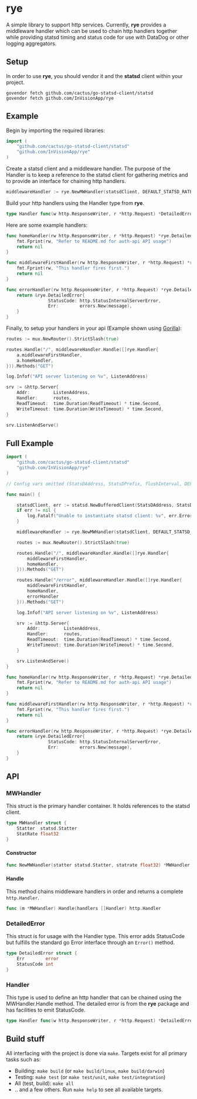 # rye
A simple library to support http services. Currently, **rye** provides a middleware handler which can be used to chain http handlers together while providing statsd timing and status code for use with DataDog or other logging aggregators.

## Setup
In order to use **rye**, you should vendor it and the **statsd** client within your project.

```
govendor fetch github.com/cactus/go-statsd-client/statsd
govendor fetch github.com/InVisionApp/rye
```
## Example

Begin by importing the required libraries:

```go
import (
    "github.com/cactus/go-statsd-client/statsd"
    "github.com/InVisionApp/rye"
)
```

Create a statsd client and a middleware handler. The purpose of the Handler is to keep a reference to the statsd client for gathering metrics and to provide an interface for chaining http handlers.
```go
middlewareHandler := rye.NewMWHandler(statsdClient, DEFAULT_STATSD_RATE)
```

Build your http handlers using the Handler type from **rye**.

```go
type Handler func(w http.ResponseWriter, r *http.Request) *DetailedError
```

Here are some example handlers:

```go
func homeHandler(rw http.ResponseWriter, r *http.Request) *rye.DetailedError {
	fmt.Fprint(rw, "Refer to README.md for auth-api API usage")
	return nil
}

func middlewareFirstHandler(rw http.ResponseWriter, r *http.Request) *rye.DetailedError {
	fmt.Fprint(rw, "This handler fires first.")
	return nil
}

func errorHandler(rw http.ResponseWriter, r *http.Request) *rye.DetailedError {
	return &rye.DetailedError{
    			StatusCode: http.StatusInternalServerError,
    			Err:        errors.New(message),
    }
}
```

Finally, to setup your handlers in your api (Example shown using [Gorilla](https://github.com/gorilla/mux)):
```go
routes := mux.NewRouter().StrictSlash(true)

routes.Handle("/", middlewareHandler.Handle([]rye.Handler{
    a.middlewareFirstHandler,
    a.homeHandler,
})).Methods("GET")

log.Infof("API server listening on %v", ListenAddress)

srv := &http.Server{
    Addr:         ListenAddress,
    Handler:      routes,
    ReadTimeout:  time.Duration(ReadTimeout) * time.Second,
    WriteTimeout: time.Duration(WriteTimeout) * time.Second,
}

srv.ListenAndServe()

```
## Full Example
```go
import (
    "github.com/cactus/go-statsd-client/statsd"
    "github.com/InVisionApp/rye"
)

// Config vars omitted (StatsDAddress, StatsDPrefix, flushInterval, DEFAULT_STATSD_RATE, etc

func main() {

    statsdClient, err := statsd.NewBufferedClient(StatsDAddress, StatsDPrefix, flushInterval, 0)
	if err != nil {
		log.Fatalf("Unable to instantiate statsd client: %v", err.Error())
	}

    middlewareHandler := rye.NewMWHandler(statsdClient, DEFAULT_STATSD_RATE)

    routes := mux.NewRouter().StrictSlash(true)

    routes.Handle("/", middlewareHandler.Handle([]rye.Handler{
        middlewareFirstHandler,
        homeHandler,
    })).Methods("GET")

    routes.Handle("/error", middlewareHandler.Handle([]rye.Handler{
        middlewareFirstHandler,
        homeHandler,
        errorHandler
    })).Methods("GET")

    log.Infof("API server listening on %v", ListenAddress)

    srv := &http.Server{
        Addr:         ListenAddress,
        Handler:      routes,
        ReadTimeout:  time.Duration(ReadTimeout) * time.Second,
        WriteTimeout: time.Duration(WriteTimeout) * time.Second,
    }

    srv.ListenAndServe()
}

func homeHandler(rw http.ResponseWriter, r *http.Request) *rye.DetailedError {
	fmt.Fprint(rw, "Refer to README.md for auth-api API usage")
	return nil
}

func middlewareFirstHandler(rw http.ResponseWriter, r *http.Request) *rye.DetailedError {
	fmt.Fprint(rw, "This handler fires first.")
	return nil
}

func errorHandler(rw http.ResponseWriter, r *http.Request) *rye.DetailedError {
	return &rye.DetailedError{
    			StatusCode: http.StatusInternalServerError,
    			Err:        errors.New(message),
    }
}
```

## API

### MWHandler
This struct is the primary handler container. It holds references to the statsd client.
```go
type MWHandler struct {
	Statter  statsd.Statter
	StatRate float32
}
```
#### Constructor
```go
func NewMWHandler(statter statsd.Statter, statrate float32) *MWHandler
```
#### Handle
This method chains middleware handlers in order and returns a complete `http.Handler`.
```go
func (m *MWHandler) Handle(handlers []Handler) http.Handler
```

### DetailedError
This struct is for usage with the Handler type. This error adds StatusCode but fulfills the standard go Error interface through an `Error()` method.
```go
type DetailedError struct {
	Err        error
	StatusCode int
}
```

### Handler
This type is used to define an http handler that can be chained using the MWHandler.Handle method. The detailed error is from the **rye** package and has facilities to emit StatusCode.
```go
type Handler func(w http.ResponseWriter, r *http.Request) *DetailedError
```



## Build stuff
All interfacing with the project is done via `make`. Targets exist for all primary tasks such as:

- Building: `make build` (or `make build/linux`, `make build/darwin`)
- Testing: `make test` (or `make test/unit`, `make test/integration`)
- All (test, build): `make all`
- .. and a few others. Run `make help` to see all available targets.